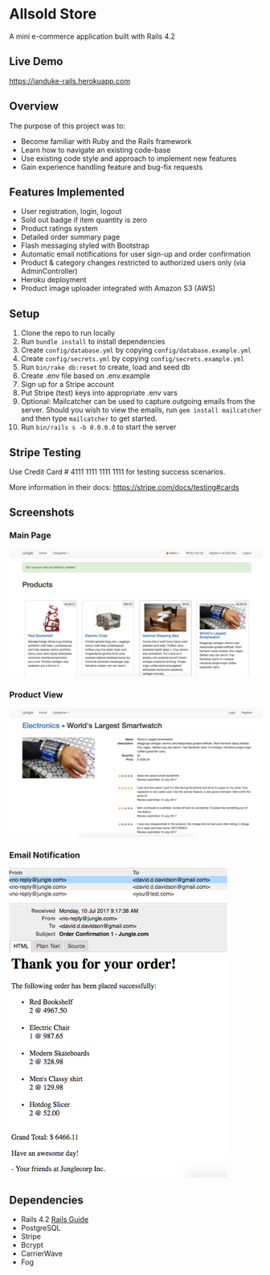 # Allsold Store

A mini e-commerce application built with Rails 4.2

## Live Demo

https://ianduke-rails.herokuapp.com

## Overview

The purpose of this project was to:
* Become familiar with Ruby and the Rails framework
* Learn how to navigate an existing code-base
* Use existing code style and approach to implement new features
* Gain experience handling feature and bug-fix requests

## Features Implemented

* User registration, login, logout
* Sold out badge if item quantity is zero
* Product ratings system
* Detailed order summary page
* Flash messaging styled with Bootstrap
* Automatic email notifications for user sign-up and order confirmation
* Product & category changes restricted to authorized users only (via AdminController)
* Heroku deployment
* Product image uploader integrated with Amazon S3 (AWS)

## Setup

1. Clone the repo to run locally
2. Run `bundle install` to install dependencies
3. Create `config/database.yml` by copying `config/database.example.yml`
4. Create `config/secrets.yml` by copying `config/secrets.example.yml`
5. Run `bin/rake db:reset` to create, load and seed db
6. Create .env file based on .env.example
7. Sign up for a Stripe account
8. Put Stripe (test) keys into appropriate .env vars
9. Optional: Mailcatcher can be used to capture outgoing emails from the server. Should you wish to view the emails, run `gem install mailcatcher` and then type `mailcatcher` to get started.
10. Run `bin/rails s -b 0.0.0.0` to start the server

## Stripe Testing

Use Credit Card # 4111 1111 1111 1111 for testing success scenarios.

More information in their docs: <https://stripe.com/docs/testing#cards>

## Screenshots

### Main Page
!["Screenshot of Main page"](https://raw.githubusercontent.com/1andee/rails-ecommerce/master/doc/1.png)

### Product View
!["Screenshot of Product page"](https://raw.githubusercontent.com/1andee/rails-ecommerce/master/doc/2.png)

### Email Notification
!["Screenshot of Email Notification from Mailcatcher"](https://raw.githubusercontent.com/1andee/rails-ecommerce/master/doc/3.png)


## Dependencies

* Rails 4.2 [Rails Guide](http://guides.rubyonrails.org/v4.2/)
* PostgreSQL
* Stripe
* Bcrypt
* CarrierWave
* Fog
